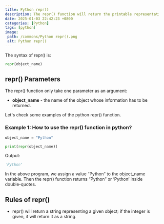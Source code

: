 ```yaml
---
title: Python repr()
description: The repr() function will return the printable representation of all information regarding the given object.
date: 2025-01-03 22:42:23 +0800
categories: [Python]
tags: [python]
image:
 path: /commons/Python repr().png
 alt: Python repr()
---
```


The syntax of repr() is:

```python
repr(object_name)

```

## repr() Parameters

The repr() function only take one parameter as an argument:

* **object\_name** \- the name of the object whose information has to be returned.

Let's check some examples of the python repr() function.

### Example 1: How to use the repr() function in python?

```python
object_name = "Python"

print(repr(object_name))

```

Output:

```python
'Python'

```

In the above program, we assign a value “Python” to the object\_name variable. Then the repr() function returns “Python” or ‘Python’ inside double-quotes.

## Rules of repr()

* repr() will return a string representing a given object; if the integer is given, it will return it as a string.